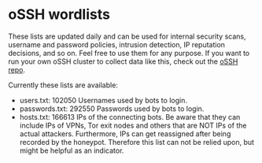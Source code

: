 # oSSH wordlists
These lists are updated daily and can be used for internal security scans, username and password policies, intrusion detection, IP reputation decisions, and so on. Feel free to use them for any purpose. If you want to run your own oSSH cluster to collect data like this, check out the [oSSH repo](https://github.com/toxyl/ossh).  

Currently these lists are available:  
- users.txt: 102050                                                                                                                                                                                                                                                                                                                                                                                                                                                                                                                                        Usernames used by bots to login. 
- passwords.txt: 292550                                                                                                                                                                                                                                                                                                                                                                                                                                                                                                                                        Passwords used by bots to login. 
- hosts.txt: 166613                                                                                                                                                                                                                                                                                                                                                                                                                                                                                                                                        IPs of the connecting bots. Be aware that they can include IPs of VPNs, Tor exit nodes and others that are NOT IPs of the actual attackers. Furthermore, IPs can get reassigned after being recorded by the honeypot. Therefore this list can not be relied upon, but might be helpful as an indicator.
